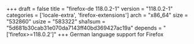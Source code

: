 +++
draft = false
title = "firefox-de 118.0.2-1"
version = "118.0.2-1"
categories = ['locale-extra', 'firefox-extensions']
arch = "x86_64"
size = "532860"
usize = "583322"
sha1sum = "5d681b30cab31e070da7143ff40bd369427ac19a"
depends = "['firefox>=118.0.2']"
+++
German language support for Firefox